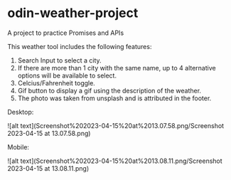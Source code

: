 # odin-weather-project
A project to practice Promises and APIs

This weather tool includes the following features:

1. Search Input to select a city.
2. If there are more than 1 city with the same name, up to 4 alternative options will be available to select.
3. Celcius/Fahrenheit toggle.
4. Gif button to display a gif using the description of the weather.
5. The photo was taken from unsplash and is attributed in the footer.

Desktop:

![alt text](Screenshot%202023-04-15%20at%2013.07.58.png/Screenshot 2023-04-15 at 13.07.58.png)

Mobile:

![alt text](Screenshot%202023-04-15%20at%2013.08.11.png/Screenshot 2023-04-15 at 13.08.11.png)